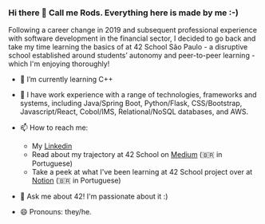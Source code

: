 ### Hi there 👋 Call me Rods. Everything here is made by me :-)

Following a career change in 2019 and subsequent professional experience with software development in the financial sector, I decided to go back and take my time learning the basics of at 42 School São Paulo - a disruptive school established around students’ autonomy and peer-to-peer learning - which I'm enjoying thoroughly!

- 🌱 I’m currently learning C++
- :hammer: I have work experience with a range of technologies, frameworks and systems, including Java/Spring Boot, Python/Flask, CSS/Bootstrap, Javascript/React, Cobol/IMS, Relational/NoSQL databases, and AWS.

- 📫 How to reach me:
  - My [Linkedin](https://www.linkedin.com/in/rodrigo-gregoldo)
  - Read about my trajectory at 42 School on [Medium](https://medium.com/@rodsmade) (:brazil: in Portuguese)
  - Take a peek at what I've been learning at 42 School project over at [Notion](https://rodsmade.notion.site/rodsmade/Acelera-42cursus-400c86d2e61242338b010c23c6930134) (:brazil: in Portuguese)

- 💬 Ask me about 42! I'm passionate about it :)

- 😄 Pronouns: they/he.

<!--
**rodsmade/rodsmade** is a ✨ _special_ ✨ repository because its `README.md` (this file) appears on your GitHub profile.

Here are some ideas to get you started:

- 🔭 I’m currently working on ...
- 👯 I’m looking to collaborate on ...
- 🤔 I’m looking for help with ...
- 💬 Ask me about ...
- 😄 Pronouns: ...
- ⚡ Fun fact: ...
-->
